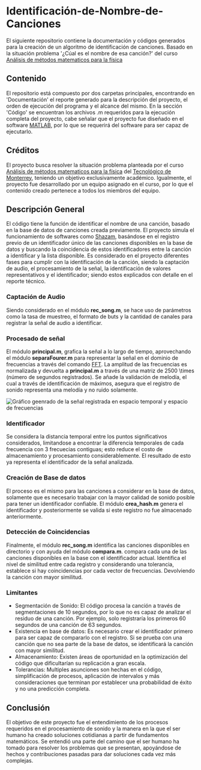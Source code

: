 # Identificación-de-Nombre-de-Canciones
El siguiente repositorio contiene la documentación y códigos generados para la creación de un algoritmo de identificación de canciones.
Basado en la situación problema '¿Cúal es el nombre de esa canción?' del curso [Análisis de métodos matematicos para la física](https://pi-21.tecmty.com/detalle/212)

## Contenido

El repositorio está compuesto por dos carpetas principales, encontrando en 'Documentación' el reporte generado para la descripción del proyecto, el orden de ejecución del programa y el alcance del mismo. En la sección 'Código' se encuentran los archivos .m requeridos para la ejecución completa del proyecto, cabe señalar que el proyecto fue diseñado en el software [MATLAB](https://es.mathworks.com/products/matlab.html), por lo que se requerirá del software para ser capaz de ejecutarlo.

## Créditos

El proyecto busca resolver la situación problema planteada por el curso [Análisis de métodos matematicos para la física](https://pi-21.tecmty.com/detalle/212) del [Tecnológico de Monterrey](https://tec.mx/es), teniendo un objetivo exclusivamente académico. Igualmente, el proyecto fue desarrollado por un equipo asignado en el curso, por lo que el contenido creado pertenece a todos los miembros del equipo.

## Descripción General

El código tiene la función de identificar el nombre de una canción, basado en la base de datos de canciones creada previamente. El proyecto simula el funcionamiento de softwares como [Shazam](https://www.shazam.com/), basándose en el registro previo de un identificador único de las canciones disponibles en la base de datos y buscando la coincidencia de estos identificadores entre la canción a identificar y la lista disponible. Es considerado en el proyecto diferentes fases para cumplir con la identificación de la canción, siendo la captación de audio, el procesamiento de la señal, la identificación de valores representativos y el identificador; siendo estos explicados con detalle en el reporte técnico.

### Captación de Audio

Siendo considerado en el módulo **rec_song.m**, se hace uso de parámetros como la tasa de muestreo, el formato de buts y la cantidad de canales para registrar la señal de audio a identificar.

### Procesado de señal

El módulo **principal.m**, grafica la señal a lo largo de tiempo, aprovechando el módulo **separaFourer.m** para representar la señal en el dominio de frecuencias a través del comando [FFT](https://www.mathworks.com/help/matlab/ref/fft.html). La amplitud de las frecuencias es normalizada y devuelta a **principal.m** a través de una matriz de 2500 \times (número de segundos registrados). Se añade la validación de melodía, el cual a través de identificación de máximos, asegura que el registro de sonido representa una melodía y no ruido solamente.

![Gráfico geenrado de la señal registrada en espacio temporal y espacio de frecuencias](Documentación/FrecuenciasRegistradas.png)

### Identificador

Se considera la distancia temporal entre los puntos significativos considerados, limitandose a encontrar la diferencia temporales de cada frecuencia con 3 frecuecias contiguas; esto reduce el costo de almacenamiento y procesamiento considerablemente. El resultado de esto ya representa el identificador de la señal analizada.

### Creación de Base de datos

El proceso es el mismo para las canciones a considerar en la base de datos, solamente que es necesario trabajar con la mayor calidad de sonido posible para tener un identificador confiable. El módulo **crea_hash.m** genera el identificador y posteriormente se valida si este registro no fue almacenado anteriormente.

### Detección de Coincidencias

Finalmente, el módulo **rec_song.m** identifica las canciones disponibles en directorio y con ayuda del módulo **compara.m**. compara cada una de las canciones disponibles en la base con el identificador actual. Identifica el nivel de similitud entre cada registro y considerando una tolerancia, establece si hay coincidencias por cada vector de frecuencias. Devolviendo la canción con mayor similitud.

### Limitantes

- Segmentación de Sonido: El código procesa la canción a través de segmentaciones de 10 segundos, por lo que no es capaz de analizar el residuo de una canción. Por ejemplo, solo registraría los primeros 60 segundos de una canción de 63 segundos.
- Existencia en base de datos: Es necesario crear el identificador primero para ser capaz de compararlo con el registro. Si se prueba con una canción que no sea parte de la base de datos, se identificará la canción con mayor similitud.
- Almacenamiento: Existen áreas de oportunidad en la optimización del código que dificultarían su replicación a gran escala.
- Tolerancias: Multiples asunciones son hechas en el código, simplificación de procesos, aplicación de intervalos y más consideraciones que terminan por establecer una probabilidad de éxito y no una predicción completa.

## Conclusión

El objetivo de este proyecto fue el entendimiento de los procesos requeridos en el procesamiento de sonido y la manera en la que el ser humano ha creado soluciones cotidianas a partir de fundamentos matemáticos. Se entendió una parte del camino que el ser humano ha tomado para resolver los problemas que se presentan, apoyándose de hechos y contribuciones pasadas para dar soluciones cada vez más complejas.
